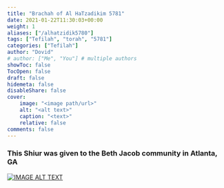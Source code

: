 ```yaml
---
title: "Brachah of Al HaTzadikim 5781"
date: 2021-01-22T11:30:03+00:00
weight: 1
aliases: ["/alhatzidik5780"]
tags: ["Tefilah", "torah", "5781"]
categories: ["Tefilah"]
author: "Dovid"
# author: ["Me", "You"] # multiple authors
showToc: false
TocOpen: false
draft: false
hidemeta: false
disableShare: false
cover:
    image: "<image path/url>"
    alt: "<alt text>"
    caption: "<text>"
    relative: false
comments: false
---
```

 ### This Shiur was given to the Beth Jacob community in Atlanta, GA
 [![IMAGE ALT TEXT](http://img.youtube.com/vi/chhcaJm6YJw/0.jpg)](http://www.youtube.com/watch?v=chhcaJm6YJw "Video Title")
